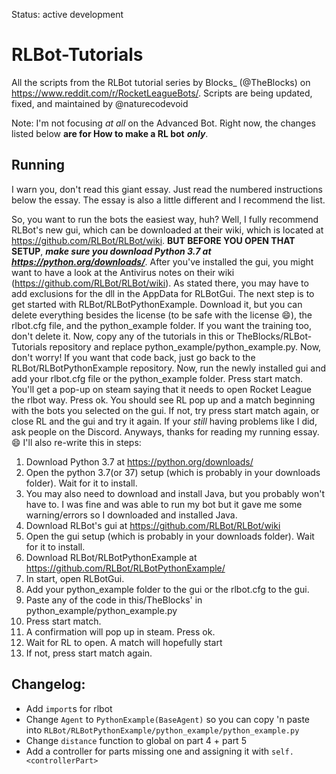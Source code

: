 Status: active development
#
# RLBot-Tutorials
All the scripts from the RLBot tutorial series by Blocks_ (@TheBlocks) on https://www.reddit.com/r/RocketLeagueBots/.
Scripts are being updated, fixed, and maintained by @naturecodevoid

Note: I'm not focusing *at all* on the Advanced Bot. Right now, the changes listed below **are for How to make a RL bot** ***only***. 

## Running

I warn you, don't read this giant essay. Just read the numbered instructions below the essay. The essay is also a little different and I recommend the list.

So, you want to run the bots the easiest way, huh? Well, I fully recommend RLBot's new gui, which can be downloaded at their wiki, which is located at https://github.com/RLBot/RLBot/wiki. **BUT BEFORE YOU OPEN THAT SETUP**, ***make sure you download Python 3.7 at https://python.org/downloads/***. After you've installed the gui, you might want to have a look at the Antivirus notes on their wiki (https://github.com/RLBot/RLBot/wiki). As stated there, you may have to add exclusions for the dll in the AppData for RLBotGui. The next step is to get started with RLBot/RLBotPythonExample. Download it, but you can delete everything besides the license (to be safe with the license :smile:), the rlbot.cfg file, and the python_example folder. If you want the training too, don't delete it. Now, copy any of the tutorials in this or TheBlocks/RLBot-Tutorials repository and replace python_example/python_example.py. Now, don't worry! If you want that code back, just go back to the RLBot/RLBotPythonExample repository. Now, run the newly installed gui and add your rlbot.cfg file or the python_example folder. Press start match. You'll get a pop-up on steam saying that it needs to open Rocket League the rlbot way. Press ok. You should see RL pop up and a match beginning with the bots you selected on the gui. If not, try press start match again, or close RL and the gui and try it again. If your *still* having problems like I did, ask people on the Discord. Anyways, thanks for reading my running essay. :smile: I'll also re-write this in steps:

1. Download Python 3.7 at https://python.org/downloads/
1. Open the python 3.7(or 37) setup (which is probably in your downloads folder). Wait for it to install.
1. You may also need to download and install Java, but you probably won't have to. I was fine and was able to run my bot but it gave me some warning/errors so I downloaded and installed Java.
1. Download RLBot's gui at https://github.com/RLBot/RLBot/wiki 
1. Open the gui setup (which is probably in your downloads folder). Wait for it to install.
1. Download RLBot/RLBotPythonExample at https://github.com/RLBot/RLBotPythonExample/
1. In start, open RLBotGui.
1. Add your python_example folder to the gui or the rlbot.cfg to the gui.
1. Paste any of the code in this/TheBlocks' in python_example/python_example.py
1. Press start match.
1. A confirmation will pop up in steam. Press ok.
1. Wait for RL to open. A match will hopefully start
1. If not, press start match again.

## Changelog:

- Add `import`s for rlbot
- Change `Agent` to `PythonExample(BaseAgent)` so you can copy 'n paste into `RLBot/RLBotPythonExample/python_example/python_example.py`
- Change `distance` function to global on part 4 + part 5
- Add a controller for parts missing one and assigning it with `self.<controllerPart>`
